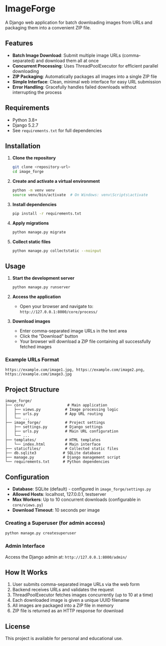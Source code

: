 # ImageForge

A Django web application for batch downloading images from URLs and packaging them into a convenient ZIP file.

## Features

- **Batch Image Download**: Submit multiple image URLs (comma-separated) and download them all at once
- **Concurrent Processing**: Uses ThreadPoolExecutor for efficient parallel downloading
- **ZIP Packaging**: Automatically packages all images into a single ZIP file
- **Simple Interface**: Clean, minimal web interface for easy URL submission
- **Error Handling**: Gracefully handles failed downloads without interrupting the process

## Requirements

- Python 3.8+
- Django 5.2.7
- See `requirements.txt` for full dependencies

## Installation

1. **Clone the repository**
   ```bash
   git clone <repository-url>
   cd image_forge
   ```

2. **Create and activate a virtual environment**
   ```bash
   python -m venv venv
   source venv/bin/activate  # On Windows: venv\Scripts\activate
   ```

3. **Install dependencies**
   ```bash
   pip install -r requirements.txt
   ```

4. **Apply migrations**
   ```bash
   python manage.py migrate
   ```

5. **Collect static files**
   ```bash
   python manage.py collectstatic --noinput
   ```

## Usage

1. **Start the development server**
   ```bash
   python manage.py runserver
   ```

2. **Access the application**
   - Open your browser and navigate to: `http://127.0.0.1:8000/core/process/`

3. **Download images**
   - Enter comma-separated image URLs in the text area
   - Click the "Download" button
   - Your browser will download a ZIP file containing all successfully fetched images

### Example URLs Format
```
https://example.com/image1.jpg, https://example.com/image2.png, https://example.com/image3.jpg
```

## Project Structure

```
image_forge/
├── core/                   # Main application
│   ├── views.py           # Image processing logic
│   ├── urls.py            # App URL routing
│   └── ...
├── image_forge/           # Project settings
│   ├── settings.py        # Django settings
│   ├── urls.py            # Main URL configuration
│   └── ...
├── templates/             # HTML templates
│   └── index.html         # Main interface
├── staticfiles/           # Collected static files
├── db.sqlite3            # SQLite database
├── manage.py             # Django management script
└── requirements.txt      # Python dependencies
```

## Configuration

- **Database**: SQLite (default) - configured in `image_forge/settings.py`
- **Allowed Hosts**: localhost, 127.0.0.1, testserver
- **Max Workers**: Up to 10 concurrent downloads (configurable in `core/views.py`)
- **Download Timeout**: 10 seconds per image


### Creating a Superuser (for admin access)
```bash
python manage.py createsuperuser
```

### Admin Interface
Access the Django admin at: `http://127.0.0.1:8000/admin/`


## How It Works

1. User submits comma-separated image URLs via the web form
2. Backend receives URLs and validates the request
3. ThreadPoolExecutor fetches images concurrently (up to 10 at a time)
4. Each downloaded image is given a unique UUID filename
5. All images are packaged into a ZIP file in memory
6. ZIP file is returned as an HTTP response for download


## License

This project is available for personal and educational use.

